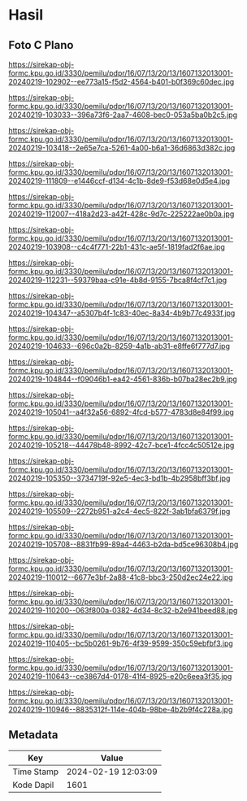 # Hasil

## Foto C Plano

https://sirekap-obj-formc.kpu.go.id/3330/pemilu/pdpr/16/07/13/20/13/1607132013001-20240219-102902--ee773a15-f5d2-4564-b401-b0f369c60dec.jpg

https://sirekap-obj-formc.kpu.go.id/3330/pemilu/pdpr/16/07/13/20/13/1607132013001-20240219-103033--396a73f6-2aa7-4608-bec0-053a5ba0b2c5.jpg

https://sirekap-obj-formc.kpu.go.id/3330/pemilu/pdpr/16/07/13/20/13/1607132013001-20240219-103418--2e65e7ca-5261-4a00-b6a1-36d6863d382c.jpg

https://sirekap-obj-formc.kpu.go.id/3330/pemilu/pdpr/16/07/13/20/13/1607132013001-20240219-111809--e1446ccf-d134-4c1b-8de9-f53d68e0d5e4.jpg

https://sirekap-obj-formc.kpu.go.id/3330/pemilu/pdpr/16/07/13/20/13/1607132013001-20240219-112007--418a2d23-a42f-428c-9d7c-225222ae0b0a.jpg

https://sirekap-obj-formc.kpu.go.id/3330/pemilu/pdpr/16/07/13/20/13/1607132013001-20240219-103908--c4c4f771-22b1-431c-ae5f-1819fad2f6ae.jpg

https://sirekap-obj-formc.kpu.go.id/3330/pemilu/pdpr/16/07/13/20/13/1607132013001-20240219-112231--59379baa-c91e-4b8d-9155-7bca8f4cf7c1.jpg

https://sirekap-obj-formc.kpu.go.id/3330/pemilu/pdpr/16/07/13/20/13/1607132013001-20240219-104347--a5307b4f-1c83-40ec-8a34-4b9b77c4933f.jpg

https://sirekap-obj-formc.kpu.go.id/3330/pemilu/pdpr/16/07/13/20/13/1607132013001-20240219-104633--696c0a2b-8259-4a1b-ab31-e8ffe6f777d7.jpg

https://sirekap-obj-formc.kpu.go.id/3330/pemilu/pdpr/16/07/13/20/13/1607132013001-20240219-104844--f09046b1-ea42-4561-836b-b07ba28ec2b9.jpg

https://sirekap-obj-formc.kpu.go.id/3330/pemilu/pdpr/16/07/13/20/13/1607132013001-20240219-105041--a4f32a56-6892-4fcd-b577-4783d8e84f99.jpg

https://sirekap-obj-formc.kpu.go.id/3330/pemilu/pdpr/16/07/13/20/13/1607132013001-20240219-105218--44478b48-8992-42c7-bce1-4fcc4c50512e.jpg

https://sirekap-obj-formc.kpu.go.id/3330/pemilu/pdpr/16/07/13/20/13/1607132013001-20240219-105350--3734719f-92e5-4ec3-bd1b-4b2958bff3bf.jpg

https://sirekap-obj-formc.kpu.go.id/3330/pemilu/pdpr/16/07/13/20/13/1607132013001-20240219-105509--2272b951-a2c4-4ec5-822f-3ab1bfa6379f.jpg

https://sirekap-obj-formc.kpu.go.id/3330/pemilu/pdpr/16/07/13/20/13/1607132013001-20240219-105708--8831fb99-89a4-4463-b2da-bd5ce96308b4.jpg

https://sirekap-obj-formc.kpu.go.id/3330/pemilu/pdpr/16/07/13/20/13/1607132013001-20240219-110012--6677e3bf-2a88-41c8-bbc3-250d2ec24e22.jpg

https://sirekap-obj-formc.kpu.go.id/3330/pemilu/pdpr/16/07/13/20/13/1607132013001-20240219-110200--063f800a-0382-4d34-8c32-b2e941beed88.jpg

https://sirekap-obj-formc.kpu.go.id/3330/pemilu/pdpr/16/07/13/20/13/1607132013001-20240219-110405--bc5b0261-9b76-4f39-9599-350c59ebfbf3.jpg

https://sirekap-obj-formc.kpu.go.id/3330/pemilu/pdpr/16/07/13/20/13/1607132013001-20240219-110643--ce3867d4-0178-41f4-8925-e20c6eea3f35.jpg

https://sirekap-obj-formc.kpu.go.id/3330/pemilu/pdpr/16/07/13/20/13/1607132013001-20240219-110946--8835312f-114e-404b-98be-4b2b9f4c228a.jpg


## Metadata

| Key        | Value               |
| ---------- | ------------------- |
| Time Stamp | 2024-02-19 12:03:09 |
| Kode Dapil | 1601                |




